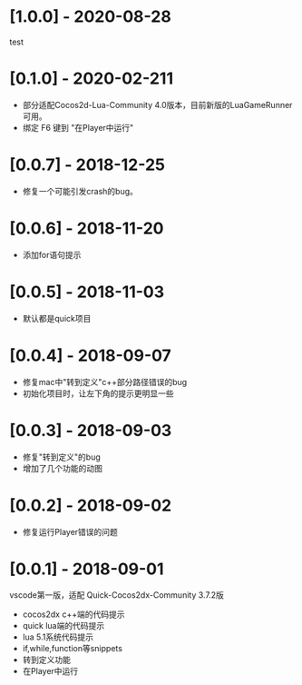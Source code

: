 # [1.0.0] - 2020-08-28
test

# [0.1.0] - 2020-02-211
- 部分适配Cocos2d-Lua-Community 4.0版本，目前新版的LuaGameRunner可用。
- 绑定 F6 键到 "在Player中运行"

# [0.0.7] - 2018-12-25
- 修复一个可能引发crash的bug。

# [0.0.6] - 2018-11-20
- 添加for语句提示

# [0.0.5] - 2018-11-03
- 默认都是quick项目

# [0.0.4] - 2018-09-07
- 修复mac中"转到定义"c++部分路径错误的bug
- 初始化项目时，让左下角的提示更明显一些

# [0.0.3] - 2018-09-03
- 修复"转到定义"的bug
- 增加了几个功能的动图

# [0.0.2] - 2018-09-02
- 修复运行Player错误的问题

# [0.0.1] - 2018-09-01
vscode第一版，适配 Quick-Cocos2dx-Community 3.7.2版
- cocos2dx c++端的代码提示
- quick lua端的代码提示
- lua 5.1系统代码提示
- if,while,function等snippets
- 转到定义功能
- 在Player中运行